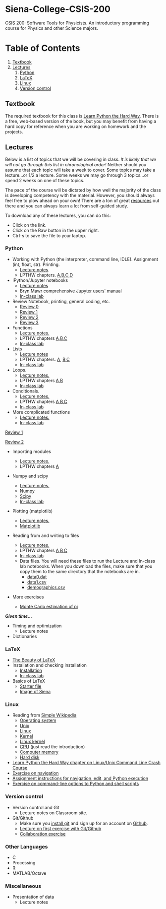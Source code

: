 # Siena-College-CSIS-200
CSIS 200: Software Tools for Physicists. An introductory programming course for Physics and other Science majors. 

# Table of Contents
1. [Textbook](#textbook)
2. [Lectures](#lectures)
    1. [Python](#python)
    2. [LaTeX](#latex)
    3. [Linux](#linux)
    4. [Version control](#version-control)

## Textbook
The required textbook for this class is [Learn Python the Hard Way](http://learnpythonthehardway.org/). There is a free, web-based version of the book, but you may benefit from having a hard copy for reference when you are working on homework and the projects. 

## Lectures

Below is a list of topics that we will be covering in class. *It is likely that we will not go through this list in chronological order!* Neither should you assume that each topic will take a week to cover. Some topics may take a lecture...or 1/2 a lecture. Some weeks we may go through 3 topics...or spend 2 weeks on one of these topics. 

The pace of the course will be dictated by how well the majority of the class is developing competency with the material. However, you should always feel free to plow ahead on your own! There are a ton of great [resources](https://github.com/mattbellis/Siena-College-CSIS-200/blob/master/RESOURCES.md) out there and you can always learn a lot from self-guided study. 

To download any of these lectures, you can do this:
* Click on the link.
* Click on the Raw button in the upper right. 
* Ctrl-s to save the file to your laptop. 

### Python
* Working with Python (the interpreter, command line, IDLE). Assignment (int, float, str). Printing.
  * [Lecture notes](https://github.com/mattbellis/Siena-College-CSIS-200/blob/master/lectures/LECTURE_printing_and_assignments.py).
  * LPTHW chapters. [A](http://learnpythonthehardway.org/book/ex4.html),[B](http://learnpythonthehardway.org/book/ex5.html),[C](http://learnpythonthehardway.org/book/ex6.html),[D](http://learnpythonthehardway.org/book/ex7.html)
* IPython/Jupyter notebooks
  * [Lecture notes](https://github.com/mattbellis/Siena-College-CSIS-200/blob/master/lectures/LECTURE_intro_to_Jupyter_notebook.ipynb)
  * [Bryn Mawr comprehensive Jupyter users' manual](http://jupyter.cs.brynmawr.edu/hub/dblank/public/Jupyter%20Notebook%20Users%20Manual.ipynb)
  * [In-class lab](https://github.com/mattbellis/Siena-College-CSIS-200/blob/master/lectures/INCLASS_using_the_notebook.ipynb)
* Review Notebook, printing, general coding, etc.
  * [Review 0](https://github.com/mattbellis/Siena-College-CSIS-200/blob/master/lectures/INCLASS_Review_printing_and_assignment_0.ipynb)
  * [Review 1](https://github.com/mattbellis/Siena-College-CSIS-200/blob/master/lectures/INCLASS_Review_printing_and_assignment_1.ipynb)
  * [Review 2](https://github.com/mattbellis/Siena-College-CSIS-200/blob/master/lectures/INCLASS_Review_printing_and_assignment_2.ipynb)
  * [Review 3](https://github.com/mattbellis/Siena-College-CSIS-200/blob/master/lectures/INCLASS_Review_printing_and_assignment_3.ipynb)
* Functions 
  * [Lecture notes.](https://github.com/mattbellis/Siena-College-CSIS-200/blob/master/lectures/LECTURE_functions.ipynb)
  * LPTHW chapters [A](http://learnpythonthehardway.org/book/ex18.html),[B](http://learnpythonthehardway.org/book/ex19.html),[C](http://learnpythonthehardway.org/book/ex21.html)
  * [In-class lab](https://github.com/mattbellis/Siena-College-CSIS-200/blob/master/lectures/INCLASS_functions_v2.ipynb)
* Lists
  * [Lecture notes](https://github.com/mattbellis/Siena-College-CSIS-200/blob/master/lectures/LECTURE_lists.ipynb)
  * LPTHW chapters. [A](http://learnpythonthehardway.org/book/ex32.html), [B](http://learnpythonthehardway.org/book/ex33.html),[C](http://learnpythonthehardway.org/book/ex34.html)
  * [In-class lab](https://github.com/mattbellis/Siena-College-CSIS-200/blob/master/lectures/INCLASS_lists.ipynb)
* Loops. 
  * [Lecture notes.](https://github.com/mattbellis/Siena-College-CSIS-200/blob/master/lectures/LECTURE_loops.ipynb)
  * LPTHW chapters [A](http://learnpythonthehardway.org/book/ex32.html),[B](http://learnpythonthehardway.org/book/ex33.html)
  * [In-class lab](https://github.com/mattbellis/Siena-College-CSIS-200/blob/master/lectures/INCLASS_loops.ipynb)
* Conditionals. 
  * [Lecture notes.](https://github.com/mattbellis/Siena-College-CSIS-200/blob/master/lectures/LECTURE_conditionals.ipynb)
  * LPTHW chapters [A](http://learnpythonthehardway.org/book/ex29.html),[B](http://learnpythonthehardway.org/book/ex30.html),[C](http://learnpythonthehardway.org/book/ex31.html)
  * [In-class lab](https://github.com/mattbellis/Siena-College-CSIS-200/blob/master/lectures/INCLASS_conditionals.ipynb)
* More complicated functions 
  * [Lecture notes.](https://github.com/mattbellis/Siena-College-CSIS-200/blob/master/lectures/LECTURE_functions.ipynb)
  * [In-class lab](https://github.com/mattbellis/Siena-College-CSIS-200/blob/master/lectures/INCLASS_functions.ipynb)

[Review 1](https://github.com/mattbellis/Siena-College-CSIS-200/blob/master/lectures/REVIEW_printing_assignment_loops_lists_conditionals_functions_PART1.ipynb)

[Review 2](https://github.com/mattbellis/Siena-College-CSIS-200/blob/master/lectures/REVIEW_printing_assignment_loops_lists_conditionals_functions_PART2.ipynb)

* Importing modules
  * [Lecture notes.](https://github.com/mattbellis/Siena-College-CSIS-200/blob/master/lectures/LECTURE_modules.ipynb)
  * LPTHW chapters [A](http://learnpythonthehardway.org/book/ex40.html)
* Numpy and scipy
  * [Lecture notes.](https://github.com/mattbellis/Siena-College-CSIS-200/blob/master/lectures/LECTURE_numpy_scipy.ipynb)
  * [Numpy](http://www.numpy.org/)
  * [Scipy](http://www.scipy.org/)
  * [In-class lab](https://github.com/mattbellis/Siena-College-CSIS-200/blob/master/lectures/INCLASS_numpy.ipynb)
* Plotting (matplotlib)
  * [Lecture notes.](https://github.com/mattbellis/Siena-College-CSIS-200/blob/master/lectures/LECTURE_plotting.ipynb)
  * [Matplotlib](http://matplotlib.org/)
* Reading from and writing to files
  * [Lecture notes.](https://github.com/mattbellis/Siena-College-CSIS-200/blob/master/lectures/LECTURE_file_reading_writing.ipynb)
  * LPTHW chapters [A](http://learnpythonthehardway.org/book/ex15.html),[B](http://learnpythonthehardway.org/book/ex16.html),[C](http://learnpythonthehardway.org/book/ex17.html)
  * [In-class lab](https://github.com/mattbellis/Siena-College-CSIS-200/blob/master/lectures/INCLASS_file_reading_writing.ipynb)
  * Data files. You will need these files to run the Lecture and In-class lab notebooks. When you download the files, make sure that you copy them to the same directory that the notebooks are in. 
    * [data0.dat](https://github.com/mattbellis/Siena-College-CSIS-200/blob/master/lectures/data0.dat)
    * [data1.csv](https://github.com/mattbellis/Siena-College-CSIS-200/blob/master/lectures/data1.csv)
    * [demographics.csv](https://github.com/mattbellis/Siena-College-CSIS-200/blob/master/lectures/demographics.csv)

* More exercises
  * [Monte Carlo estimation of pi](https://github.com/mattbellis/Siena-College-CSIS-200/blob/master/lectures/EXERCISE_Monte_Carlo_calculation_of_pi.ipynb)

***Given time...***
* Timing and optimization
  * Lecture notes
* Dictionaries



### LaTeX
* [The Beauty of LaTeX](http://nitens.org/taraborelli/latex)
* Installation and checking installation
  * [Installation](https://github.com/mattbellis/Siena-College-CSIS-200/blob/master/HOWTO_INSTALL.md)
  * [In-class lab](https://github.com/mattbellis/Siena-College-CSIS-200/blob/master/lectures/LECTURE_install_and_test_LaTeX.md)
* Basics of LaTeX
  * [Starter file](https://github.com/mattbellis/Siena-College-CSIS-200/blob/master/lectures/latex_lecture.tex)
  * [Image of Siena](https://github.com/mattbellis/Siena-College-CSIS-200/blob/master/lectures/siena_photo.png)

### Linux
* Reading from [Simple Wikipedia](https://simple.wikipedia.org/wiki/Main_Page)
  * [Operating system](https://simple.wikipedia.org/wiki/Operating_system)
  * [Unix](https://simple.wikipedia.org/wiki/UNIX)
  * [Linux](https://simple.wikipedia.org/wiki/Linux)
  * [Kernel](https://simple.wikipedia.org/wiki/Kernel_(computer_science))
  * [Linux kernel](https://simple.wikipedia.org/wiki/Linux_kernel)
  * [CPU](https://simple.wikipedia.org/wiki/Central_processing_unit) (just read the introduction)
  * [Computer memory](https://simple.wikipedia.org/wiki/Computer_memory)
  * [Hard disk](https://simple.wikipedia.org/wiki/Hard_disk)
* [Learn Python the Hard Way chapter on Linux/Unix Command Line Crash Course](http://learnpythonthehardway.org/book/appendixa.html)
* [Exercise on navigation](https://github.com/mattbellis/Siena-College-CSIS-200/blob/master/lectures/EXERCISE_Linux_navigate_hello_world.md)
* [Assignment instructions for navigation, edit, and Python execution](https://github.com/mattbellis/Siena-College-CSIS-200/blob/master/lectures/EXERCISE_Linux_navigation_assignment.md)
* [Exercise on command-line options to Python and shell scripts](https://github.com/mattbellis/Siena-College-CSIS-200/blob/master/lectures/EXERCISE_Linux_shell_scripts_command_line_options.md)

### Version control
* Version control and Git
  * Lecture notes on Classroom site.
* Git/Github
  * Make sure you [install git](https://github.com/mattbellis/Siena-College-CSIS-200/blob/master/HOWTO_INSTALL.md) and sign up for an account on [Github](https://github.com/).
  * [Lecture on first exercise with Git/Github](https://github.com/mattbellis/Siena-College-CSIS-200/blob/master/lectures/EXERCISE_github_1.md)
  * [Collaboration exercise](https://github.com/mattbellis/Siena-College-CSIS-200/blob/master/lectures/EXERCISE_github_2_collaboration.md)

### Other Languages
* C
* Processing
* R
* MATLAB/Octave

### Miscellaneous
* Presentation of data
  * Lecture notes
